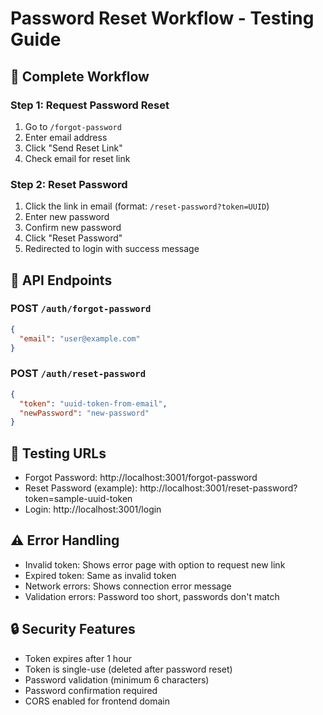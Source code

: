 # Password Reset Workflow - Testing Guide

## 🔄 Complete Workflow

### Step 1: Request Password Reset
1. Go to `/forgot-password`
2. Enter email address
3. Click "Send Reset Link"
4. Check email for reset link

### Step 2: Reset Password
1. Click the link in email (format: `/reset-password?token=UUID`)
2. Enter new password
3. Confirm new password
4. Click "Reset Password"
5. Redirected to login with success message

## 📡 API Endpoints

### POST `/auth/forgot-password`
```json
{
  "email": "user@example.com"
}
```

### POST `/auth/reset-password`
```json
{
  "token": "uuid-token-from-email",
  "newPassword": "new-password"
}
```

## 🧪 Testing URLs

- Forgot Password: http://localhost:3001/forgot-password
- Reset Password (example): http://localhost:3001/reset-password?token=sample-uuid-token
- Login: http://localhost:3001/login

## ⚠️ Error Handling

- Invalid token: Shows error page with option to request new link
- Expired token: Same as invalid token
- Network errors: Shows connection error message
- Validation errors: Password too short, passwords don't match

## 🔒 Security Features

- Token expires after 1 hour
- Token is single-use (deleted after password reset)
- Password validation (minimum 6 characters)
- Password confirmation required
- CORS enabled for frontend domain